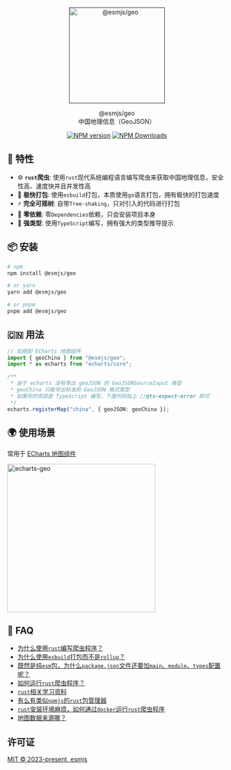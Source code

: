 <br>
<p align="center">
  <a href="" target="_blank">
    <img src="https://xiaoxian521.github.io/hyperlink/img/esmjs-geo.png" alt="@esmjs/geo  " width="220" />
  </a>
</p>

<p align="center">
@esmjs/geo  
<br />
中国地理信息（GeoJSON）
</p>

<p align="center">
<a href="https://www.npmjs.com/package/@esmjs/geo" target="__blank"><img src="https://img.shields.io/npm/v/@esmjs/geo?color=a1b858&label=" alt="NPM version"></a>
<a href="https://www.npmjs.com/package/@esmjs/geo" target="__blank"><img src="https://img.shields.io/npm/dm/@esmjs/geo?color=50a36f&label=" alt="NPM Downloads"></a>
</p>

## 🚀 特性

- ⚙️ **`rust`爬虫**: 使用`rust`现代系统编程语言编写爬虫来获取中国地理信息，安全性高、速度快并且并发性高
- 🐹 **极快打包**: 使用`esbuild`打包，本质使用`go`语言打包，拥有极快的打包速度
- ⚡️ **完全可摇树**: 自带`Tree-shaking`，只对引入的代码进行打包
- 💫 **零依赖**: 零`Dependencies`依赖，只会安装项目本身
- 🦾 **强类型**: 使用`TypeScript`编写，拥有强大的类型推导提示

## 📦 安装

```bash
# npm
npm install @esmjs/geo

# or yarn
yarn add @esmjs/geo

# or pnpm
pnpm add @esmjs/geo
```

## 🇨🇳 用法

```ts
// 如搭配 ECharts 地图组件
import { geoChina } from "@esmjs/geo";
import * as echarts from "echarts/core";

/**
 * 由于 echarts 没有导出 geoJSON 的 GeoJSONSourceInput 类型
 * geoChina 只能导出标准的 GeoJSON 格式类型
 * 如果你的项目是 TypeScript 编写，下面代码加上 //@ts-expect-error 即可
 */
echarts.registerMap("china", { geoJSON: geoChina });
```

## 🌍 使用场景

常用于 [ECharts 地图组件](https://echarts.apache.org/handbook/zh/basics/release-note/5-3-0/#registermap-%E5%92%8C-getmap-%E6%96%B9%E6%B3%95%E9%9C%80%E8%A6%81%E5%9C%A8%E5%BC%95%E5%85%A5%E5%9C%B0%E5%9B%BE%E7%BB%84%E4%BB%B6%E5%90%8E%E6%89%8D%E8%83%BD%E4%BD%BF%E7%94%A8)

<img src="https://xiaoxian521.github.io/hyperlink/img/echarts-geo.jpg" alt="echarts-geo" width="340" />

## 🤔 FAQ

- [为什么使用`rust`编写爬虫程序？](https://github.com/esmjs/geo/issues/1#issue-2015833595)
- [为什么使用`esbuild`打包而不是`rollup`？](https://github.com/esmjs/geo/issues/1#issuecomment-1831371327)
- [既然是纯`esm`包，为什么`package.json`文件还要加`main`、`module`、`types`配置呢？](https://github.com/esmjs/geo/issues/1#issuecomment-1831373645)
- [如何运行`rust`爬虫程序？](https://github.com/esmjs/geo/issues/1#issuecomment-1831374543)
- [`rust`相关学习资料](https://github.com/esmjs/geo/issues/1#issuecomment-1831374680)
- [有么有类似`npmjs`的`rust`包管理器](https://github.com/esmjs/geo/issues/1#issuecomment-1831382508)
- [`rust`安装环境麻烦，如何通过`docker`运行`rust`爬虫程序](https://github.com/esmjs/geo/issues/1#issuecomment-1831445627)
- [地图数据来源哪？](https://github.com/esmjs/geo/issues/1#issuecomment-1831535156)

## 许可证

[MIT © 2023-present, esmjs](./LICENSE)
